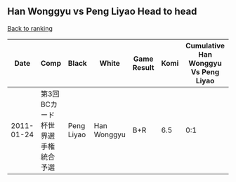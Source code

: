 ## Han Wonggyu vs Peng Liyao Head to head

[Back to ranking](../../index.md)




| **Date** | **Comp** | **Black** | **White** | **Game Result** | **Komi** | **Cumulative Han Wonggyu Vs Peng Liyao** | **Han Wonggyu Streak** | **Peng Liyao Streak** | 
| --- | --- | --- | --- | --- | --- | --- | --- | --- |
| 2011-01-24 | 第3回BCカード杯世界選手権統合予選 | Peng Liyao | Han Wonggyu | B+R | 6.5 | 0:1 | 0 | 1 |




